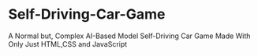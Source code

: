 # Self-Driving-Car-Game
A Normal but, Complex AI-Based Model Self-Driving Car Game Made With Only Just HTML,CSS and JavaScript
